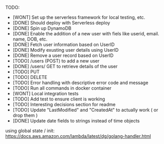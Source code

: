 TODO:
- [WONT] Set up the serverless framework for local testing, etc.
- [DONE] Should deploy with Serverless deploy
- [DONE] Spin up DynamoDB
- [DONE] Enable the addition of a new user with fiels like userid, email. name, DOB, etc.
- [DONE] Fetch user information based on UserID
- [DONE] Modify exusting user details using UserID
- [DONE] Remove a user record based on UserID
- [TODO] /users (POST) to add a new user
- [DONE] /users/ GET to retrieve details of the user
- [TODO] PUT
- [TODO] DELETE
- [TODO] Error handling with descriptive error code and message
- [TODO] Run all commands in docker container
- [WONT] Local integration tests
- [TODO] Add test to ensure client is working
- [TODO] Interesting decisions section for readme
- [TODO] Update "LastModified" and "CreatedAt" to actually work ( or drop them )
- [DONE] Update date fields to strings instead of time objects

using global state / init: https://docs.aws.amazon.com/lambda/latest/dg/golang-handler.html
